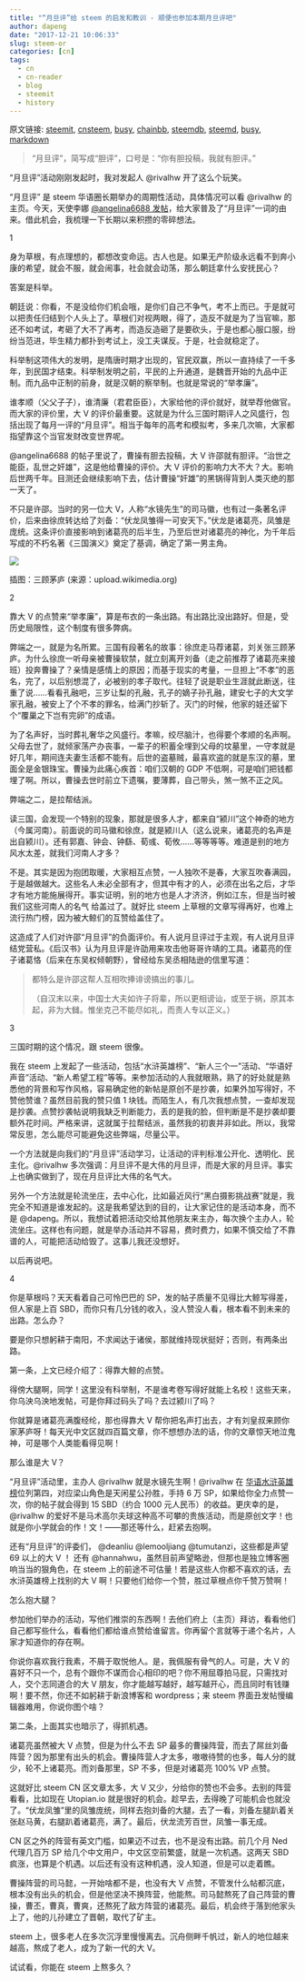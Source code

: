 ```yaml
---
title: "“月旦评”给 steem 的启发和教训 - 顺便也参加本期月旦评吧"
author: dapeng
date: "2017-12-21 10:06:33"
slug: steem-or
categories: [cn]
tags: 
  - cn
  - cn-reader
  - blog
  - steemit
  - history
---
```


原文链接: [steemit](https://steemit.com/cn/@dapeng/steem-or), [cnsteem](https://cnsteem.com/cn/@dapeng/steem-or), [busy](https://busy.org/cn/@dapeng/steem-or), [chainbb](https://chainbb.com/cn/@dapeng/steem-or), [steemdb](https://steemdb.com/cn/@dapeng/steem-or), [steemd](https://steemd.com/cn/@dapeng/steem-or), [busy](https://busy.org/cn/@dapeng/steem-or), [markdown](https://raw.githubusercontent.com/pzhaonet/steem_dapeng/master/content/post/steem-or.md)

> “月旦评”，简写成“胆评”，口号是：“你有胆投稿，我就有胆评。”

“月旦评”活动刚刚发起时，我对发起人 @rivalhw 开了这么个玩笑。

“月旦评” 是 steem 华语圈长期举办的周期性活动，具体情况可以看 @rivalhw 的主页。今天，天使李娜 [@angelina6688 发帖](https://cnsteem.com/cn/@angelina6688/cn)，给大家普及了“月旦评”一词的由来。借此机会，我梳理一下长期以来积攒的零碎想法。

1

身为草根，有点理想的，都想改变命运。古人也是。如果无产阶级永远看不到奔小康的希望，就会不服，就会闹事，社会就会动荡，那么朝廷拿什么安抚民心？

答案是科举。

朝廷说：你看，不是没给你们机会哦，是你们自己不争气，考不上而已。于是就可以把责任归结到个人头上了。草根们对视两眼，得了，造反不就是为了当官嘛，那还不如考试，考砸了大不了再考，而造反造砸了是要砍头，于是也都心服口服，纷纷当范进，毕生精力都扑到考试上，没工夫谋反。于是，社会就稳定了。

科举制这项伟大的发明，是隋唐时期才出现的，官民双赢，所以一直持续了一千多年，到民国才结束。科举制发明之前，平民的上升通道，是魏晋开始的九品中正制。而九品中正制的前身，就是汉朝的察举制。也就是常说的“举孝廉”。

谁孝顺（父父子子），谁清廉（君君臣臣），大家给他的评价就好，就举荐他做官。而大家的评价里，大 V 的评价最重要。这就是为什么三国时期评人之风盛行，包括出现了每月一评的“月旦评”。相当于每年的高考和模拟考，多来几次嘛，大家都指望靠这个当官发财改变世界呢。

@angelina6688 的帖子里说了，曹操有胆去投稿，大 V 许邵就有胆评。“治世之能臣，乱世之奸雄”，这是他给曹操的评价。大 V 评价的影响力大不大？大。影响后世两千年。目测还会继续影响下去，估计曹操“奸雄”的黑锅得背到人类灭绝的那一天了。

不只是许邵。当时的另一位大 V，人称“水镜先生”的司马徽，也有过一条著名评价，后来由徐庶转达给了刘备：“伏龙凤雏得一可安天下。”伏龙是诸葛亮，凤雏是庞统。这条评价直接影响到诸葛亮的后半生，乃至后世对诸葛亮的神化，为千年后写成的不朽名著《三国演义》奠定了基调，确定了第一男主角。

![](https://upload.wikimedia.org/wikipedia/commons/thumb/1/14/Romance_of_the_Three_Kingdoms_at_Long_Corridor_1.JPG/1280px-Romance_of_the_Three_Kingdoms_at_Long_Corridor_1.JPG)

插图：三顾茅庐 (来源：upload.wikimedia.org)

2

靠大 V 的点赞来“举孝廉”，算是布衣的一条出路。有出路比没出路好。但是，受历史局限性，这个制度有很多弊病。

弊端之一，就是为名所累。三国有段著名的故事：徐庶走马荐诸葛，刘关张三顾茅庐。为什么徐庶一听母亲被曹操软禁，就立刻离开刘备（走之前推荐了诸葛亮来接班）投奔曹操了？亲情是感情上的原因；而基于现实的考量，一旦担上“不孝”的恶名，完了，以后别想混了，必被别的孝子取代。往轻了说是职业生涯就此断送，往重了说……看看孔融吧，三岁让梨的孔融，孔子的嫡子孙孔融，建安七子的大文学家孔融，被安上了个不孝的罪名，给满门抄斩了。灭门的时候，他家的娃还留下个“覆巢之下岂有完卵”的成语。

为了名声好，当时葬礼奢华之风盛行。孝嘛，绞尽脑汁，也得要个孝顺的名声啊。父母去世了，就倾家荡产办丧事，一辈子的积蓄全埋到父母的坟墓里，一守孝就是好几年，期间连夫妻生活都不能有。后世的盗墓贼，最喜欢盗的就是东汉的墓，里面全是金银珠宝。曹操为此痛心疾首：咱们汉朝的 GDP 不低啊，可是咱们把钱都埋了啊。所以，曹操去世时前立下遗嘱，要薄葬，自己带头，煞一煞不正之风。

弊端之二，是拉帮结派。

读三国，会发现一个特别的现象，那就是很多人才，都来自“颍川”这个神奇的地方（今属河南）。前面说的司马徽和徐庶，就是颍川人（这么说来，诸葛亮的名声是出自颍川）。还有郭嘉、钟会、钟繇、荀彧、荀攸......等等等等。难道是别的地方风水太差，就我们河南人才多？

不是。其实是因为抱团取暖，大家相互点赞，一人独吹不是春，大家互吹春满园，于是越做越大。这些名人未必全部有才，但其中有才的人，必须在出名之后，才华才有地方能施展得开。事实证明，别的地方也是人才济济，例如江东，但是当时被我们这些河南人的名气 给盖过了。就好比 steem 上草根的文章写得再好，也难上流行热门榜，因为被大鲸们的互赞给盖住了。

这造成了人们对许邵“月旦评”的负面评价。有人说月旦评过于主观，有人说月旦评结党营私。《后汉书》认为月旦评是许劭用来攻击他哥哥许靖的工具。诸葛亮的侄子诸葛恪（后来在东吴权倾朝野），曾经给东吴丞相陆逊的信里写道：

> 都特么是许邵这帮人互相吹捧诽谤搞出的事儿。
>
>（自汉末以来，中国士大夫如许子将辈，所以更相谤讪，或至于祸，原其本起，非为大雠。惟坐克己不能尽如礼，而责人专以正义。）

3

三国时期的这个情况，跟 steem 很像。

我在 steem 上发起了一些活动，包括“水浒英雄榜”、“新人三个一”活动、“华语好声音”活动、“新人希望工程”等等。来参加活动的人我就眼熟，熟了的好处就是熟悉他的背景和写作风格，容易确定他的新帖是原创不是抄袭，如果外加写得好，不赞他赞谁？虽然目前我的赞只值 1 块钱。而陌生人，有几次我想点赞，一查却发现是抄袭。点赞抄袭帖说明我缺乏判断能力，丢的是我的脸，但判断是不是抄袭却要额外花时间。严格来讲，这就属于拉帮结派，虽然我的初衷并非如此。所以，我常常反思，怎么能尽可能避免这些弊端，尽量公平。

一个方法就是向我们的“月旦评”活动学习，让活动的评判标准公开化、透明化、民主化。@rivalhw 多次强调：月旦评不是大伟的月旦评，而是大家的月旦评。事实上也确实做到了，现在月旦评比大伟的名气大。

另外一个方法就是轮流坐庄，去中心化，比如最近风行“黑白摄影挑战赛”就是，我完全不知道是谁发起的。这是我希望达到的目的，让大家记住的是活动本身，而不是 @dapeng。所以，我想试着把活动交给其他朋友来主办，每次换个主办人，轮流坐庄。这样也有问题，就是举办活动并不容易，费时费力，如果不慎交给了不靠谱的人，可能把活动给毁了。这事儿我还没想好。

以后再说吧。

4

你是草根吗？天天看着自己可怜巴巴的 SP，发的帖子质量不见得比大鲸写得差，但人家是上百 SBD，而你只有几分钱的收入，没人赞没人看，根本看不到未来的出路。怎么办？

要是你只想躬耕于南阳，不求闻达于诸侯，那就维持现状挺好；否则，有两条出路。

第一条，上文已经介绍了：得靠大鲸的点赞。

得傍大腿啊，同学！这里没有科举制，不是谁考卷写得好就能上名校！这些天来，你乌泱乌泱地发帖，可是你拜过码头了吗？去过颍川了吗？

你就算是诸葛亮满腹经纶，那也得靠大 V 帮你把名声打出去，才有刘皇叔来顾你家茅庐呀！每天光中文区就四百篇文章，你不想想办法的话，你的文章惊天地泣鬼神，可是哪个人类能看得见啊！

那么谁是大 V？

“月旦评”活动里，主办人 @rivalhw 就是水镜先生啊！@rivalhw 在 [华语水浒英雄榜](https://cnsteem.com/cn/@dapeng/6mnla8-steemit-cn)位列第四，对应梁山角色是天闲星公孙胜，手持 6 万 SP，如果给你全力点赞一次，你的帖子就会得到 15 SBD（约合 1000 元人民币）的收益。更庆幸的是，@rivalhw 的爱好不是马术高尔夫球这种高不可攀的贵族活动，而是原创文字！也就是你小学就会的作！文！——那还等什么，赶紧去抱啊。

还有“月旦评”的评委们， @deanliu @lemooljiang @tumutanzi，这些都是声望 69 以上的大 V ！ 还有 @hannahwu，虽然目前声望略逊，但那也是独立博客圈响当当的狠角色，在 steem 上的前途不可估量！若是这些人你都不喜欢的话，去水浒英雄榜上找别的大  V  啊！只要他们给你一个赞，胜过草根点你千赞万赞啊！

怎么抱大腿？

参加他们举办的活动，写他们推崇的东西啊！去他们府上（主页）拜访，看看他们自己都写些什么，看看他们都给谁点赞给谁留言。你再留个言就等于递个名片，人家才知道你的存在啊。

你说你喜欢我行我素，不屑于取悦他人。是，我佩服有骨气的人。可是，大 V 的喜好不只一个，总有个跟你不谋而合心相印的吧？你不用屈尊拍马屁，只需找对人，交个志同道合的大 V 朋友，你才能越写越好，越写越开心，而且同时有钱赚啊！要不然，你还不如躬耕于新浪博客和 wordpress；来 steem 界面丑发帖慢编辑器难用，你说你图个啥？

第二条，上面其实也暗示了，得抓机遇。

诸葛亮虽然被大 V 点赞，但是为什么不去 SP  最多的曹操阵营，而去了屌丝刘备阵营？因为那里有出头的机会。曹操阵营人才太多，嗷嗷待赞的也多，每人分的就少，轮不上诸葛亮。而刘备那里，SP 不多，但是对诸葛亮 100% VP 点赞。

这就好比 steem CN 区文章太多，大 V 又少，分给你的赞也不会多。去别的阵营看看，比如现在 Utopian.io 就是很好的机会。趁早去，去得晚了可能机会也就没了。“伏龙凤雏”里的凤雏庞统，同样去抱刘备的大腿，去了一看，刘备左腿趴着关张赵马黄，右腿趴着诸葛亮，满了。最后，伏龙流芳百世，凤雏一事无成。

CN 区之外的阵营有英文门槛，如果迈不过去，也不是没有出路。前几个月 Ned 代理几百万 SP 给几个中文用户，中文区空前繁盛，就是一次机遇。这两天 SBD 疯涨，也算是个机遇。以后还有没有这种机遇，没人知道，但是可以走着瞧。

曹操阵营的司马懿，一开始啥都不是，也没有大 V 点赞，不管发什么帖都沉底，根本没有出头的机会，但是他坚决不换阵营，他能熬。司马懿熬死了自己阵营的曹操，曹丕，曹真，曹爽，还熬死了敌方阵营的诸葛亮。最后，机会终于落到他家头上了，他的儿孙建立了晋朝，取代了矿主。

steem 上，很多老人在多次沉浮里慢慢离去。沉舟侧畔千帆过，新人的地位越来越高，熬成了老人，成为了新一代的大 V。

试试看，你能在 steem 上熬多久？
